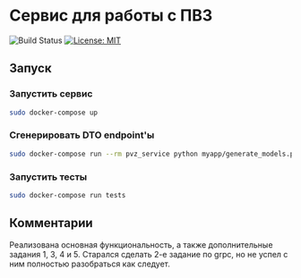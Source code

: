 # Сервис для работы с ПВЗ

![Build Status](https://github.com/Salvatore112/pvz_task/actions/workflows/ci.yml/badge.svg)
[![License: MIT](https://img.shields.io/badge/License-MIT-yellow.svg)](https://opensource.org/licenses/MIT)

## Запуск

### Запустить сервис
```bash
sudo docker-compose up
```

### Сгенерировать DTO endpoint'ы
```bash
sudo docker-compose run --rm pvz_service python myapp/generate_models.py
```

### Запустить тесты
```bash
sudo docker-compose run tests
```
## Комментарии

Реализована основная функциональность, а также дополнительные задания 1, 3, 4 и 5. Старался сделать 2-е задание по grpc, но не успел с ним полностью разобраться как следует.
